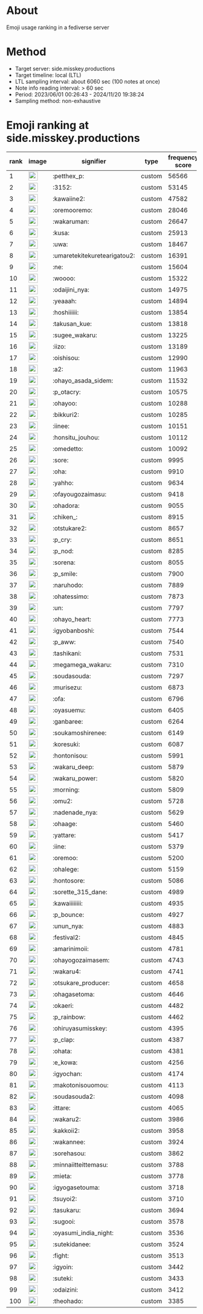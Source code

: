 # About
Emoji usage ranking in a fediverse server

# Method
- Target server: side.misskey.productions
- Target timeline: local (LTL)
- LTL sampling interval: about 6060 sec (100 notes at once)
- Note info reading interval: > 60 sec
- Period: 2023/06/01 00:26:43 - 2024/11/20 19:38:24 
- Sampling method: non-exhaustive

# Emoji ranking at side.misskey.productions

|rank|image|signifier|type|frequency score|
|----|----|----|----|----|
|1|<img height="24" src="https://side.misskey.productions/emoji/petthex_p.webp">|:petthex_p:|custom|56566|
|2|<img height="24" src="https://side.misskey.productions/emoji/3152.webp">|:3152:|custom|53145|
|3|<img height="24" src="https://side.misskey.productions/emoji/kawaiine2.webp">|:kawaiine2:|custom|47582|
|4|<img height="24" src="https://side.misskey.productions/emoji/oremooremo.webp">|:oremooremo:|custom|28046|
|5|<img height="24" src="https://side.misskey.productions/emoji/wakaruman.webp">|:wakaruman:|custom|26647|
|6|<img height="24" src="https://side.misskey.productions/emoji/kusa.webp">|:kusa:|custom|25913|
|7|<img height="24" src="https://side.misskey.productions/emoji/uwa.webp">|:uwa:|custom|18467|
|8|<img height="24" src="https://side.misskey.productions/emoji/umaretekitekuretearigatou2.webp">|:umaretekitekuretearigatou2:|custom|16391|
|9|<img height="24" src="https://side.misskey.productions/emoji/ne.webp">|:ne:|custom|15604|
|10|<img height="24" src="https://side.misskey.productions/emoji/woooo.webp">|:woooo:|custom|15322|
|11|<img height="24" src="https://side.misskey.productions/emoji/odaijini_nya.webp">|:odaijini_nya:|custom|14975|
|12|<img height="24" src="https://side.misskey.productions/emoji/yeaaah.webp">|:yeaaah:|custom|14894|
|13|<img height="24" src="https://side.misskey.productions/emoji/hoshiiiiii.webp">|:hoshiiiiii:|custom|13854|
|14|<img height="24" src="https://side.misskey.productions/emoji/takusan_kue.webp">|:takusan_kue:|custom|13818|
|15|<img height="24" src="https://side.misskey.productions/emoji/sugee_wakaru.webp">|:sugee_wakaru:|custom|13225|
|16|<img height="24" src="https://side.misskey.productions/emoji/iizo.webp">|:iizo:|custom|13189|
|17|<img height="24" src="https://side.misskey.productions/emoji/oishisou.webp">|:oishisou:|custom|12990|
|18|<img height="24" src="https://side.misskey.productions/emoji/a2.webp">|:a2:|custom|11963|
|19|<img height="24" src="https://side.misskey.productions/emoji/ohayo_asada_sidem.webp">|:ohayo_asada_sidem:|custom|11532|
|20|<img height="24" src="https://side.misskey.productions/emoji/p_otacry.webp">|:p_otacry:|custom|10575|
|21|<img height="24" src="https://side.misskey.productions/emoji/ohayoo.webp">|:ohayoo:|custom|10288|
|22|<img height="24" src="https://side.misskey.productions/emoji/bikkuri2.webp">|:bikkuri2:|custom|10285|
|23|<img height="24" src="https://side.misskey.productions/emoji/iinee.webp">|:iinee:|custom|10151|
|24|<img height="24" src="https://side.misskey.productions/emoji/honsitu_jouhou.webp">|:honsitu_jouhou:|custom|10112|
|25|<img height="24" src="https://side.misskey.productions/emoji/omedetto.webp">|:omedetto:|custom|10092|
|26|<img height="24" src="https://side.misskey.productions/emoji/sore.webp">|:sore:|custom|9995|
|27|<img height="24" src="https://side.misskey.productions/emoji/oha.webp">|:oha:|custom|9910|
|28|<img height="24" src="https://side.misskey.productions/emoji/yahho.webp">|:yahho:|custom|9634|
|29|<img height="24" src="https://side.misskey.productions/emoji/ofayougozaimasu.webp">|:ofayougozaimasu:|custom|9418|
|30|<img height="24" src="https://side.misskey.productions/emoji/ohadora.webp">|:ohadora:|custom|9055|
|31|<img height="24" src="https://side.misskey.productions/emoji/chiken_.webp">|:chiken_:|custom|8915|
|32|<img height="24" src="https://side.misskey.productions/emoji/otstukare2.webp">|:otstukare2:|custom|8657|
|33|<img height="24" src="https://side.misskey.productions/emoji/p_cry.webp">|:p_cry:|custom|8651|
|34|<img height="24" src="https://side.misskey.productions/emoji/p_nod.webp">|:p_nod:|custom|8285|
|35|<img height="24" src="https://side.misskey.productions/emoji/sorena.webp">|:sorena:|custom|8055|
|36|<img height="24" src="https://side.misskey.productions/emoji/p_smile.webp">|:p_smile:|custom|7900|
|37|<img height="24" src="https://side.misskey.productions/emoji/naruhodo.webp">|:naruhodo:|custom|7889|
|38|<img height="24" src="https://side.misskey.productions/emoji/ohatessimo.webp">|:ohatessimo:|custom|7873|
|39|<img height="24" src="https://side.misskey.productions/emoji/un.webp">|:un:|custom|7797|
|40|<img height="24" src="https://side.misskey.productions/emoji/ohayo_heart.webp">|:ohayo_heart:|custom|7773|
|41|<img height="24" src="https://side.misskey.productions/emoji/igyobanboshi.webp">|:igyobanboshi:|custom|7544|
|42|<img height="24" src="https://side.misskey.productions/emoji/p_aww.webp">|:p_aww:|custom|7540|
|43|<img height="24" src="https://side.misskey.productions/emoji/tashikani.webp">|:tashikani:|custom|7531|
|44|<img height="24" src="https://side.misskey.productions/emoji/megamega_wakaru.webp">|:megamega_wakaru:|custom|7310|
|45|<img height="24" src="https://side.misskey.productions/emoji/soudasouda.webp">|:soudasouda:|custom|7297|
|46|<img height="24" src="https://side.misskey.productions/emoji/murisezu.webp">|:murisezu:|custom|6873|
|47|<img height="24" src="https://side.misskey.productions/emoji/ofa.webp">|:ofa:|custom|6796|
|48|<img height="24" src="https://side.misskey.productions/emoji/oyasuemu.webp">|:oyasuemu:|custom|6405|
|49|<img height="24" src="https://side.misskey.productions/emoji/ganbaree.webp">|:ganbaree:|custom|6264|
|50|<img height="24" src="https://side.misskey.productions/emoji/soukamoshirenee.webp">|:soukamoshirenee:|custom|6149|
|51|<img height="24" src="https://side.misskey.productions/emoji/koresuki.webp">|:koresuki:|custom|6087|
|52|<img height="24" src="https://side.misskey.productions/emoji/hontonisou.webp">|:hontonisou:|custom|5991|
|53|<img height="24" src="https://side.misskey.productions/emoji/wakaru_deep.webp">|:wakaru_deep:|custom|5879|
|54|<img height="24" src="https://side.misskey.productions/emoji/wakaru_power.webp">|:wakaru_power:|custom|5820|
|55|<img height="24" src="https://side.misskey.productions/emoji/morning.webp">|:morning:|custom|5809|
|56|<img height="24" src="https://side.misskey.productions/emoji/omu2.webp">|:omu2:|custom|5728|
|57|<img height="24" src="https://side.misskey.productions/emoji/nadenade_nya.webp">|:nadenade_nya:|custom|5629|
|58|<img height="24" src="https://side.misskey.productions/emoji/ohaage.webp">|:ohaage:|custom|5460|
|59|<img height="24" src="https://side.misskey.productions/emoji/yattare.webp">|:yattare:|custom|5417|
|60|<img height="24" src="https://side.misskey.productions/emoji/iine.webp">|:iine:|custom|5379|
|61|<img height="24" src="https://side.misskey.productions/emoji/oremoo.webp">|:oremoo:|custom|5200|
|62|<img height="24" src="https://side.misskey.productions/emoji/ohalege.webp">|:ohalege:|custom|5159|
|63|<img height="24" src="https://side.misskey.productions/emoji/hontosore.webp">|:hontosore:|custom|5086|
|64|<img height="24" src="https://side.misskey.productions/emoji/sorette_315_dane.webp">|:sorette_315_dane:|custom|4989|
|65|<img height="24" src="https://side.misskey.productions/emoji/kawaiiiiiiii.webp">|:kawaiiiiiiii:|custom|4935|
|66|<img height="24" src="https://side.misskey.productions/emoji/p_bounce.webp">|:p_bounce:|custom|4927|
|67|<img height="24" src="https://side.misskey.productions/emoji/unun_nya.webp">|:unun_nya:|custom|4883|
|68|<img height="24" src="https://side.misskey.productions/emoji/festival2.webp">|:festival2:|custom|4845|
|69|<img height="24" src="https://side.misskey.productions/emoji/amarinimoii.webp">|:amarinimoii:|custom|4781|
|70|<img height="24" src="https://side.misskey.productions/emoji/ohayogozaimasem.webp">|:ohayogozaimasem:|custom|4743|
|71|<img height="24" src="https://side.misskey.productions/emoji/wakaru4.webp">|:wakaru4:|custom|4741|
|72|<img height="24" src="https://side.misskey.productions/emoji/otsukare_producer.webp">|:otsukare_producer:|custom|4658|
|73|<img height="24" src="https://side.misskey.productions/emoji/ohagasetoma.webp">|:ohagasetoma:|custom|4646|
|74|<img height="24" src="https://side.misskey.productions/emoji/okaeri.webp">|:okaeri:|custom|4482|
|75|<img height="24" src="https://side.misskey.productions/emoji/p_rainbow.webp">|:p_rainbow:|custom|4462|
|76|<img height="24" src="https://side.misskey.productions/emoji/ohiruyasumisskey.webp">|:ohiruyasumisskey:|custom|4395|
|77|<img height="24" src="https://side.misskey.productions/emoji/p_clap.webp">|:p_clap:|custom|4387|
|78|<img height="24" src="https://side.misskey.productions/emoji/ohata.webp">|:ohata:|custom|4381|
|79|<img height="24" src="https://side.misskey.productions/emoji/e_kowa.webp">|:e_kowa:|custom|4256|
|80|<img height="24" src="https://side.misskey.productions/emoji/igyochan.webp">|:igyochan:|custom|4174|
|81|<img height="24" src="https://side.misskey.productions/emoji/makotonisouomou.webp">|:makotonisouomou:|custom|4113|
|82|<img height="24" src="https://side.misskey.productions/emoji/soudasouda2.webp">|:soudasouda2:|custom|4098|
|83|<img height="24" src="https://side.misskey.productions/emoji/ittare.webp">|:ittare:|custom|4065|
|84|<img height="24" src="https://side.misskey.productions/emoji/wakaru2.webp">|:wakaru2:|custom|3986|
|85|<img height="24" src="https://side.misskey.productions/emoji/kakkoii2.webp">|:kakkoii2:|custom|3958|
|86|<img height="24" src="https://side.misskey.productions/emoji/wakannee.webp">|:wakannee:|custom|3924|
|87|<img height="24" src="https://side.misskey.productions/emoji/sorehasou.webp">|:sorehasou:|custom|3862|
|88|<img height="24" src="https://side.misskey.productions/emoji/minnaiitteittemasu.webp">|:minnaiitteittemasu:|custom|3788|
|89|<img height="24" src="https://side.misskey.productions/emoji/mieta.webp">|:mieta:|custom|3778|
|90|<img height="24" src="https://side.misskey.productions/emoji/igyogasetouma.webp">|:igyogasetouma:|custom|3718|
|91|<img height="24" src="https://side.misskey.productions/emoji/tsuyoi2.webp">|:tsuyoi2:|custom|3710|
|92|<img height="24" src="https://side.misskey.productions/emoji/tasukaru.webp">|:tasukaru:|custom|3694|
|93|<img height="24" src="https://side.misskey.productions/emoji/sugooi.webp">|:sugooi:|custom|3578|
|94|<img height="24" src="https://side.misskey.productions/emoji/oyasumi_india_night.webp">|:oyasumi_india_night:|custom|3536|
|95|<img height="24" src="https://side.misskey.productions/emoji/sutekidanee.webp">|:sutekidanee:|custom|3524|
|96|<img height="24" src="https://side.misskey.productions/emoji/fight.webp">|:fight:|custom|3513|
|97|<img height="24" src="https://side.misskey.productions/emoji/igyoin.webp">|:igyoin:|custom|3442|
|98|<img height="24" src="https://side.misskey.productions/emoji/suteki.webp">|:suteki:|custom|3433|
|99|<img height="24" src="https://side.misskey.productions/emoji/odaizini.webp">|:odaizini:|custom|3412|
|100|<img height="24" src="https://side.misskey.productions/emoji/theohado.webp">|:theohado:|custom|3385|
